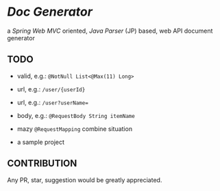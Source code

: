 # *Doc Generator*

a *Spring Web MVC* oriented, *Java Parser* (JP) based, web API document generator



## TODO

- valid, e.g.: `@NotNull List<@Max(11) Long>`

- url, e.g.: `/user/{userId}`

- url, e.g.: `/user?userName=`

- body, e.g.: `@RequestBody String itemName`

- mazy `@RequestMapping` combine situation

- a sample project



## CONTRIBUTION

Any PR, star, suggestion would be greatly appreciated.